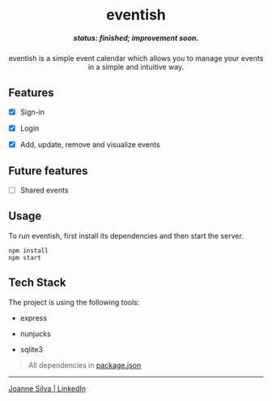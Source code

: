 
<p  align="center">
</p>

<h1  align="center">eventish</h1>

<h5  align="center"> status: <span style="font-weight=bold"></span> finished; improvement soon. </h5>

<p  align="center"> eventish is a simple event calendar which allows you to manage your events in a simple and intuitive way. </p>

  

## Features

- [x] Sign-in

- [x] Login

- [x] Add, update, remove and visualize events

## Future features
- [ ] Shared events
  
## Usage
To run eventish, first install its dependencies and then start the server.
```
npm install
npm start
```
## Tech Stack

The project is using the following tools:

- express

- nunjucks

- sqlite3

> All dependencies in [package.json](https://github.com/joannegabriela/twentieS/blob/master/package.json)

---
  

[Joanne Silva | LinkedIn](www.linkedin.com/in/joannegsilva)